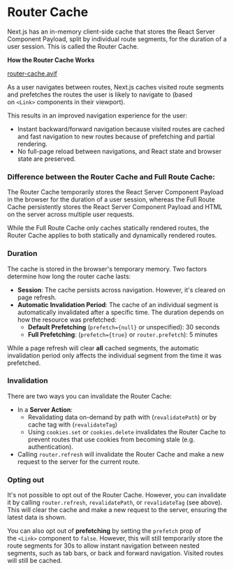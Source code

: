 # Router Cache

Next.js has an in-memory client-side cache that stores the React Server Component Payload, split by individual route segments, for the duration of a user session. This is called the Router Cache.

**How the Router Cache Works**

[router-cache.avif](Router%20Cache%201b2aeacbb299814cb23adf3a16dc9dc9/router-cache.avif)

As a user navigates between routes, Next.js caches visited route segments and prefetches the routes the user is likely to navigate to (based on `<Link>` components in their viewport).

This results in an improved navigation experience for the user:

- Instant backward/forward navigation because visited routes are cached and fast navigation to new routes because of prefetching and partial rendering.
- No full-page reload between navigations, and React state and browser state are preserved.

### Difference between the Router Cache and Full Route Cache:

The Router Cache temporarily stores the React Server Component Payload in the browser for the duration of a user session, whereas the Full Route Cache persistently stores the React Server Component Payload and HTML on the server across multiple user requests.

While the Full Route Cache only caches statically rendered routes, the Router Cache applies to both statically and dynamically rendered routes.

### Duration

The cache is stored in the browser's temporary memory. Two factors determine how long the router cache lasts:

- **Session**: The cache persists across navigation. However, it's cleared on page refresh.
- **Automatic Invalidation Period**: The cache of an individual segment is automatically invalidated after a specific time. The duration depends on how the resource was prefetched:
    - **Default Prefetching** (`prefetch={null}` or unspecified): 30 seconds
    - **Full Prefetching**: (`prefetch={true}` or `router.prefetch`): 5 minutes
    

While a page refresh will clear **all** cached segments, the automatic invalidation period only affects the individual segment from the time it was prefetched.

### Invalidation

There are two ways you can invalidate the Router Cache:

- In a **Server Action**:
    - Revalidating data on-demand by path with (`revalidatePath`) or by cache tag with (`revalidateTag`)
    - Using `cookies.set` or `cookies.delete` invalidates the Router Cache to prevent routes that use cookies from becoming stale (e.g. authentication).
- Calling `router.refresh` will invalidate the Router Cache and make a new request to the server for the current route.

### Opting out

It's not possible to opt out of the Router Cache. However, you can invalidate it by calling `router.refresh`, `revalidatePath`, or `revalidateTag` (see above). This will clear the cache and make a new request to the server, ensuring the latest data is shown.

You can also opt out of **prefetching** by setting the `prefetch` prop of the `<Link>` component to `false`. However, this will still temporarily store the route segments for 30s to allow instant navigation between nested segments, such as tab bars, or back and forward navigation. Visited routes will still be cached.